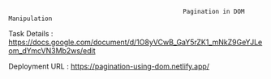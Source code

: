                                                     Pagination in DOM Manipulation
                                                    
 Task Details : https://docs.google.com/document/d/1O8yVCwB_GaY5rZK1_mNkZ9GeYJLeom_dYmcVN3Mb2ws/edit
 
 Deployment URL : https://pagination-using-dom.netlify.app/
